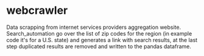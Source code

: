 # webcrawler
Data scrapping from internet services providers aggregation website.
Search_automation go over the list of zip codes for the region (in example code it's for a U.S. state) and generates a link with search results, at the last step duplicated results are removed and written to the pandas dataframe.
